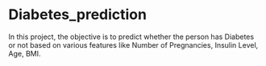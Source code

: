 # Diabetes_prediction
In this project, the objective is to predict whether the person has Diabetes or not based on various features like Number of Pregnancies, Insulin Level, Age, BMI.
